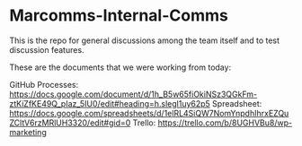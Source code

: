 # Marcomms-Internal-Comms
This is the repo for general discussions among the team itself and to test discussion features.

These are the documents that we were working from today: 

GitHub Processes: https://docs.google.com/document/d/1h_B5w65fiOkiNSz3QGkFm-ztKiZfKE49Q_pIaz_5IU0/edit#heading=h.slegl1uy62p5
Spreadsheet: https://docs.google.com/spreadsheets/d/1elRL4SiQW7NomYnpdhIhrxEZQuZCltV6rzMRlUH3320/edit#gid=0 
Trello: https://trello.com/b/8UGHVBu8/wp-marketing
